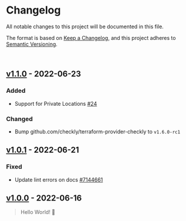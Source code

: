 # Changelog
All notable changes to this project will be documented in this file.

The format is based on [Keep a Changelog](https://keepachangelog.com/en/1.0.0/),
and this project adheres to [Semantic Versioning](https://semver.org/spec/v2.0.0.html).

<br>

## [v1.1.0](https://github.com/checkly/pulumi-checkly/releases/tag/v1.1.0) - 2022-06-23

### Added
- Support for Private Locations [#24](https://github.com/checkly/pulumi-checkly/issues/24)

### Changed
- Bump github.com/checkly/terraform-provider-checkly to `v1.6.0-rc1`

## [v1.0.1](https://github.com/checkly/pulumi-checkly/releases/tag/v1.0.1) - 2022-06-21

### Fixed
- Update lint errors on docs [#7144661](https://github.com/checkly/pulumi-checkly/commit/714466136478e4e42c2e4664cf5e82ee59e189c6)

## [v1.0.0](https://github.com/checkly/pulumi-checkly/releases/tag/v1.0.0) - 2022-06-16

> Hello World! 👋
